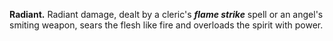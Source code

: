 **Radiant.** Radiant damage, dealt by a cleric's **_flame strike_** spell or an angel's smiting weapon, sears the flesh like fire and overloads the spirit with power.